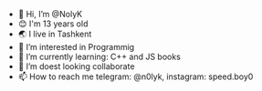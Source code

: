 - 👋 Hi, I’m @NolyK
- 😊 I'm 13 years old
- 🌏 I live in Tashkent
- 👀 I’m interested in Programmig
- 🌱 I’m currently learning: C++ and JS books
- 💞️ I’m doest looking collaborate
- 📫 How to reach me telegram: @n0lyk, instagram: speed.boy0

<!---
NolyK/NolyK is a ✨ special ✨ repository because its `README.md` (this file) appears on your GitHub profile.
You can click the Preview link to take a look at your changes.
--->
